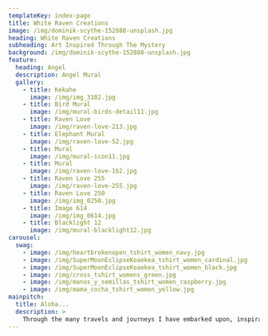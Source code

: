 ```yaml
---
templateKey: index-page
title: White Raven Creations
image: /img/dominik-scythe-152888-unsplash.jpg
heading: White Raven Creations
subheading: Art Inspired Through The Mystery
background: /img/dominik-scythe-152888-unsplash.jpg
feature:
  heading: Angel
  description: Angel Mural
  gallery:
    - title: Kekahe
      image: /img/img_3102.jpg
    - title: Bird Mural
      image: /img/mural-birds-detail11.jpg
    - title: Raven Love
      image: /img/raven-love-213.jpg
    - title: Elephant Mural
      image: /img/raven-love-52.jpg
    - title: Mural
      image: /img/mural-icon11.jpg
    - title: Mural
      image: /img/raven-love-162.jpg
    - title: Raven Love 255
      image: /img/raven-love-255.jpg
    - title: Raven Love 250
      image: /img/img_0250.jpg
    - title: Image 614
      image: /img/img_0614.jpg
    - title: Blacklight 12
      image: /img/mural-blacklight12.jpg
carousel:
  swag:
    - image: /img/heartbrokenopen_tshirt_women_navy.jpg
    - image: /img/SuperMoonEclipseKoaekea_tshirt_women_cardinal.jpg
    - image: /img/SuperMoonEclipseKoaekea_tshirt_women_black.jpg
    - image: /img/cross_tshirt_womens_green.jpg
    - image: /img/manos_y_semillas_tshirt_women_raspberry.jpg
    - image: /img/mama_cocha_tshirt_women_yellow.jpg
mainpitch:
  title: Aloha...
  description: >
    Through the many travels and journeys I have embarked upon, inspiration has brought me to this creative process. It is my intention that this site will give you access to my visionary artwork and bless your home or altar with its healing vibration.
---
```

